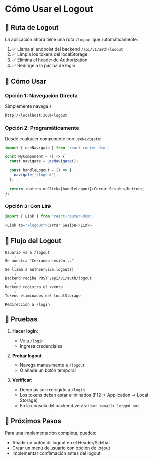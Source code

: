 # Cómo Usar el Logout

## 🚪 Ruta de Logout

La aplicación ahora tiene una ruta `/logout` que automáticamente:

1. ✅ Llama al endpoint del backend `/api/v1/auth/logout`
2. ✅ Limpia los tokens del localStorage
3. ✅ Elimina el header de Authorization
4. ✅ Redirige a la página de login

## 📍 Cómo Usar

### Opción 1: Navegación Directa
Simplemente navega a:
```
http://localhost:3000/logout
```

### Opción 2: Programáticamente
Desde cualquier componente con `useNavigate`:
```typescript
import { useNavigate } from 'react-router-dom';

const MyComponent = () => {
  const navigate = useNavigate();
  
  const handleLogout = () => {
    navigate('/logout');
  };
  
  return <button onClick={handleLogout}>Cerrar Sesión</button>;
};
```

### Opción 3: Con Link
```typescript
import { Link } from 'react-router-dom';

<Link to="/logout">Cerrar Sesión</Link>
```

## 🔄 Flujo del Logout

```
Usuario va a /logout
    ↓
Se muestra "Cerrando sesión..."
    ↓
Se llama a authService.logout()
    ↓
Backend recibe POST /api/v1/auth/logout
    ↓
Backend registra el evento
    ↓
Tokens eliminados del localStorage
    ↓
Redirección a /login
```

## 🧪 Pruebas

1. **Hacer login**:
   - Ve a `/login`
   - Ingresa credenciales

2. **Probar logout**:
   - Navega manualmente a `/logout`
   - O añade un botón temporal

3. **Verificar**:
   - Deberías ser redirigido a `/login`
   - Los tokens deben estar eliminados (F12 → Application → Local Storage)
   - En la consola del backend verás: `User <email> logged out`

## 🎯 Próximos Pasos

Para una implementación completa, puedes:
- Añadir un botón de logout en el Header/Sidebar
- Crear un menú de usuario con opción de logout
- Implementar confirmación antes del logout

